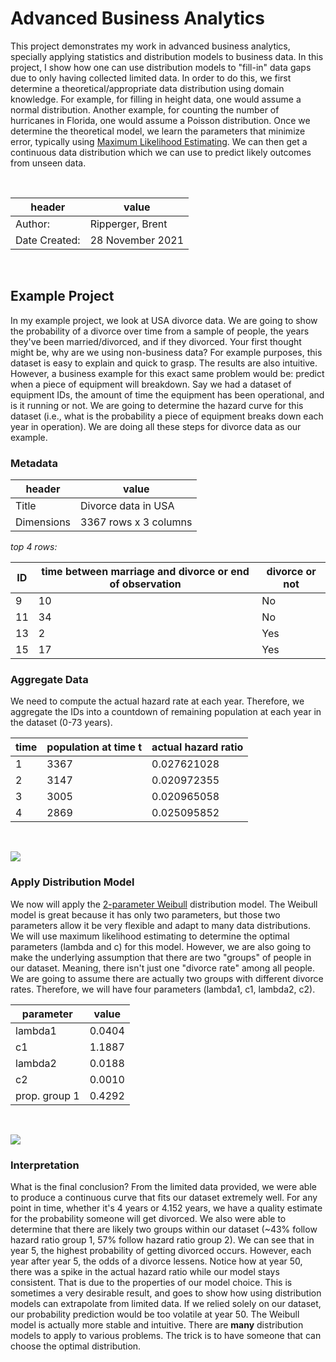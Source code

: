 # Advanced Business Analytics

This project demonstrates my work in advanced business analytics, specially applying statistics and distribution models to business data. In this project, I show how one can use distribution models to "fill-in" data gaps due to only having collected limited data. In order to do this, we first determine a theoretical/appropriate data distribution using domain knowledge. For example, for filling in height data, one would assume a normal distribution. Another example, for counting the number of hurricanes in Florida, one would assume a Poisson distribution. Once we determine the theoretical model, we learn the parameters that minimize error, typically using [Maximum Likelihood Estimating](https://towardsdatascience.com/probability-concepts-explained-maximum-likelihood-estimation-c7b4342fdbb1). We can then get a continuous data distribution which we can use to predict likely outcomes from unseen data.

<br>

|header            |value                                                                              |
|------------------|-----------------------------------------------------------------------------------|
|Author:           |Ripperger, Brent                                                                   |
|Date Created:     |28 November 2021                                                                   |

<br>

## Example Project

In my example project, we look at USA divorce data. We are going to show the probability of a divorce over time from a sample of people, the years they've been married/divorced, and if they divorced. Your first thought might be, why are we using non-business data? For example purposes, this dataset is easy to explain and quick to grasp. The results are also intuitive. However, a business example for this exact same problem would be: predict when a piece of equipment will breakdown. Say we had a dataset of equipment IDs, the amount of time the equipment has been operational, and is it running or not. We are going to determine the hazard curve for this dataset (i.e., what is the probability a piece of equipment breaks down each year in operation). We are doing all these steps for divorce data as our example. 

### Metadata

|header    |value                 |
|----------|----------------------|
|Title     |Divorce data in USA   |
|Dimensions|3367 rows x 3 columns |

*top 4 rows:*

|ID |time between marriage and divorce or end of observation|divorce or not|
|---|-------------------------------------------------------|--------------|
|9  |10                                                     |No            |
|11 |34                                                     |No            |
|13 |2                                                      |Yes           |
|15 |17                                                     |Yes           |

### Aggregate Data

We need to compute the actual hazard rate at each year. Therefore, we aggregate the IDs into a countdown of remaining population at each year in the dataset (0-73 years). 

|time|population at time t|actual hazard ratio|
|----|--------------------|--------------|
|1   |3367                |0.027621028   |
|2   |3147                |0.020972355   |
|3   |3005                |0.020965058   |
|4   |2869                |0.025095852   |

<br>

![](https://bmripper.github.io/hazard_ratio.png)
<br>

### Apply Distribution Model

We now will apply the [2-parameter Weibull](https://en.wikipedia.org/wiki/Weibull_distribution) distribution model. The Weibull model is great because it has only two parameters, but those two parameters allow it be very flexible and adapt to many data distributions. We will use maximum likelihood estimating to determine the optimal parameters (lambda and c) for this model. However, we are also going to make the underlying assumption that there are two "groups" of people in our dataset. Meaning, there isn't just one "divorce rate" among all people. We are going to assume there are actually two groups with different divorce rates. Therefore, we will have four parameters (lambda1, c1, lambda2, c2). 

|parameter     |value  |
|--------------|-------|
|lambda1       |0.0404 |
|c1            |1.1887 |
|lambda2       |0.0188 |
|c2            |0.0010 |
|prop. group 1 |0.4292 |

<br>

![](https://bmripper.github.io/hazard_ratio_predict.png)

### Interpretation

What is the final conclusion? From the limited data provided, we were able to produce a continuous curve that fits our dataset extremely well. For any point in time, whether it's 4 years or 4.152 years, we have a quality estimate for the probability someone will get divorced. We also were able to determine that there are likely two groups within our dataset (~43% follow hazard ratio group 1, 57% follow hazard ratio group 2). We can see that in year 5, the highest probability of getting divorced occurs. However, each year after year 5, the odds of a divorce lessens. Notice how at year 50, there was a spike in the actual hazard ratio while our model stays consistent. That is due to the properties of our model choice. This is sometimes a very desirable result, and goes to show how using distribution models can extrapolate from limited data. If we relied solely on our dataset, our probability prediction would be too volatile at year 50. The Weibull model is actually more stable and intuitive. There are **many** distribution models to apply to various problems. The trick is to have someone that can choose the optimal distribution. 
